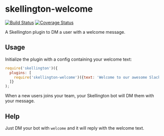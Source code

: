 # skellington-welcome
[![Build Status](https://travis-ci.org/colestrode/skellington-welcome.svg?branch=master)](https://travis-ci.org/colestrode/skellington-welcome)
[![Coverage Status](https://coveralls.io/repos/github/colestrode/skellington-welcome/badge.svg?branch=master)](https://coveralls.io/github/colestrode/skellington-welcome?branch=master)

A Skellington plugin to DM a user with a welcome message.

## Usage

Initialize the plugin with a config containing your welcome text:

```js
require('skellington')({
  plugins: [
    require('skellington-welcome')({text: 'Welcome to our awesome Slack team!'})
  ]}
);
```

When a new users joins your team, your Skellington bot will DM them with your message.

## Help

Just DM your bot with `welcome` and it will reply with the welcome text.
